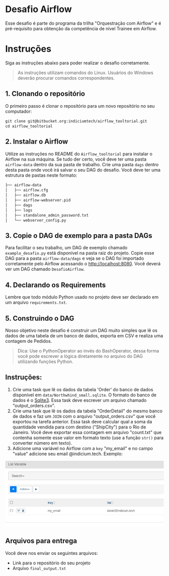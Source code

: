 # Desafio Airflow

Esse desafio é parte do programa da trilha "Orquestração com Airflow" e é pré-requisito para obtenção da competência de nível Trainee em Airflow.

# Instruções
Siga as instruções abaixo para poder realizar o desafio corretamente.

> As instruções utilizam comandos do Linux. Usuários do Windows deverão procurar comandos correspondentes.

## 1. Clonando o repositório

O primeiro passo é clonar o repositório para um novo repositório no seu computador:

```
git clone git@bitbucket.org:indiciumtech/airflow_tooltorial.git
cd airflow_tooltorial
```

## 2. Instalar o Airflow

Utilize as instruções no README do `Airflow_tooltorial` para instalar o Airflow na sua máquina. Se tudo der certo, você deve ter uma pasta `airflow-data` dentro da sua pasta de trabalho. Crie uma pasta `dags` dentro desta pasta onde você irá salvar o seu DAG do desafio. Você deve ter uma estrutura de pastas neste formato:

```
├── airflow-data
│   ├── airflow.cfg
│   ├── airflow.db
│   ├── airflow-webserver.pid
│   ├── dags
│   ├── logs
│   ├── standalone_admin_password.txt
│   └── webserver_config.py
```
## 3. Copie o DAG de exemplo para a pasta DAGs

Para facilitar o seu trabalho, um DAG de exemplo chamado `examplo_desafio.py` está disponível na pasta raiz do projeto. Copie esse DAG para a pasta `airflow-data/dags` e veja se o DAG foi importado corretamente pelo Airflow acessando o [http://localhost:8080](http://localhost:8080). Você deverá ver um DAG chamado `DesafioAirflow`.

## 4. Declarando os Requirements
Lembre que todo módulo Python usado no projeto deve ser declarado em um arquivo `requirements.txt`.

## 5. Construindo o DAG

Nosso objetivo neste desafio é construir um DAG muito simples que lê os dados de uma tabela de um banco de dados, exporta em CSV e realiza uma contagem de Pedidos.

> Dica: Use o PythonOperator ao invés do BashOperator, dessa forma você pode escrever a lógica diretamente no arquivo do DAG utilizando funções Python.

## Instruções:

1. Crie uma task que lê os dados da tabela 'Order' do banco de dados disponível em `data/Northwhind_small.sqlite`. O formato do banco de dados é o [Sqlite3](https://www.sqlitetutorial.net/). Essa task deve escrever um arquivo chamado "output_orders.csv".
2. Crie uma task que lê os dados da tabela "OrderDetail" do mesmo banco de dados e faz um `JOIN` com o arquivo "output_orders.csv" que você exportou na tarefa anterior. Essa task deve calcular qual a soma da quantidade vendida para com destino ("ShipCity") para o Rio de Janeiro. Você deve exportar essa contagem em arquivo "count.txt" que contenha somente esse valor em formato texto (use a função `str()` para converter número em texto).
3. Adicione uma variável no Airflow com a `key` "my_email" e no campo "value" adicione seu email @indicium.tech. Exemplo:

![](variable.png)

## Arquivos para entrega

Você deve nos enviar os seguintes arquivos:
- Link para o repositório do seu projeto
- Arquivo `final_output.txt`